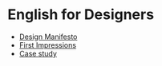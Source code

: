 # English for Designers

- [Design Manifesto](01-design-manifesto/index.md)
- [First Impressions](02-first-impressions)
- [Case study](03-Portfolios/Case-study.md)
